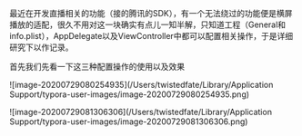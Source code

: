 最近在开发直播相关的功能（接的腾讯的SDK），有一个无法绕过的功能便是横屏播放的适配，很久不用对这一块确实有点儿一知半解，只知道工程（General和info.plist），AppDelegate以及ViewController中都可以配置相关操作，于是详细研究下以作记录。

首先我们先看一下这三种配置操作的使用以及效果

![image-20200729080254935](/Users/twistedfate/Library/Application Support/typora-user-images/image-20200729080254935.png)

![image-20200729081306306](/Users/twistedfate/Library/Application Support/typora-user-images/image-20200729081306306.png)